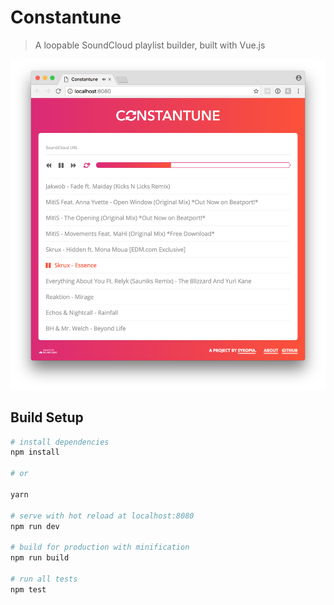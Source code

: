 # Constantune

> A loopable SoundCloud playlist builder, built with Vue.js

![Constantune Screenshot](screenshot.png)

## Build Setup

``` bash
# install dependencies
npm install

# or

yarn

# serve with hot reload at localhost:8080
npm run dev

# build for production with minification
npm run build

# run all tests
npm test
```
